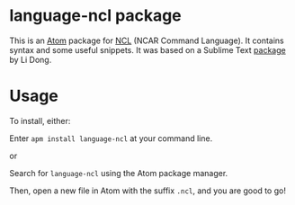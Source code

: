 # language-ncl package

This is an <a href=http://atom.io>Atom</a> package for <a href=http://www.ncl.ucar.edu>NCL</a>
(NCAR Command Language). It contains syntax and some useful snippets. It was based on a Sublime Text <a href=https://github.com/dongli/sublime-ncl/>package</a> by Li Dong.

Usage
=====

To install, either:

Enter `apm install language-ncl` at your command line.

or 

Search for `language-ncl` using the Atom package manager.

Then, open a new file in Atom with the suffix `.ncl`, and you are good to go!

